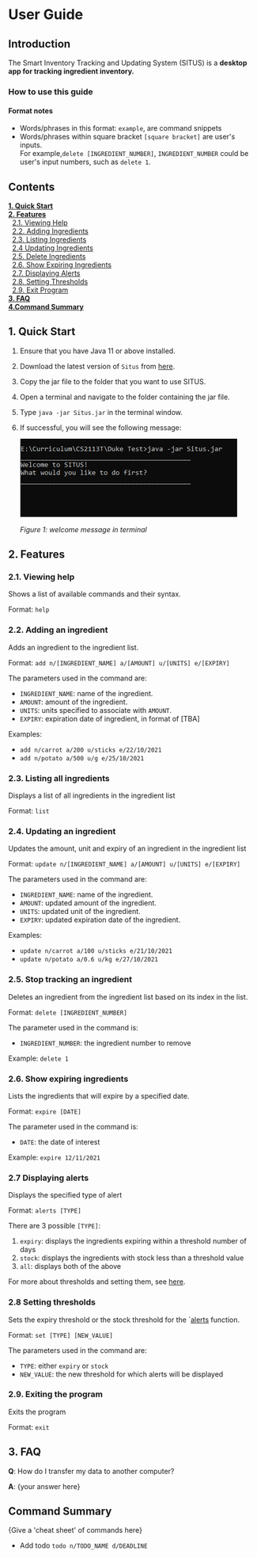 # User Guide

## Introduction

The Smart Inventory Tracking and Updating System (SITUS) is a **desktop app for tracking
ingredient inventory.**

### How to use this guide
#### Format notes
* Words/phrases in this format: `example`, are command snippets
* Words/phrases within square bracket `[square bracket]` are user's inputs. <br>
  For example,`delete [INGREDIENT_NUMBER]`, `INGREDIENT_NUMBER` could be user's input numbers,
  such as `delete 1`.

## Contents

[**1. Quick Start**](#1-quick-start)  <br>
[**2. Features**](#2-features)  <br>
&nbsp;&nbsp;[2.1. Viewing Help](#21-viewing-help) <br>
&nbsp;&nbsp;[2.2. Adding Ingredients](#22-adding-an-ingredient) <br>
&nbsp;&nbsp;[2.3. Listing Ingredients](#23-listing-all-ingredients) <br>
&nbsp;&nbsp;[2.4 Updating Ingredients](#24-updating-an-ingredient) <br>
&nbsp;&nbsp;[2.5. Delete Ingredients](#25-stop-tracking-an-ingredient) <br>
&nbsp;&nbsp;[2.6. Show Expiring Ingredients](#26-tba-show-expiring-ingredients) <br>
&nbsp;&nbsp;[2.7. Displaying Alerts](#27-displaying-alerts) <br>
&nbsp;&nbsp;[2.8. Setting Thresholds](#28-setting-thresholds) <br>
&nbsp;&nbsp;[2.9. Exit Program](#29-exiting-the-program) <br>
[**3. FAQ**](#3-faq) <br>
[**4.Command Summary**](#command-summary) <br>

## 1. Quick Start

1. Ensure that you have Java 11 or above installed.
2. Download the latest version of `Situs` from [here](https://github.com/AY2122S1-CS2113T-T09-3/tp/releases/tag/v1.0).
3. Copy the jar file to the folder that you want to use SITUS.
4. Open a terminal and navigate to the folder containing the jar file.
5. Type `java -jar Situs.jar` in the terminal window.
6. If successful, you will see the following message:

   ![Welcome message](images/welcome.png)

   *Figure 1: welcome message in terminal*
## 2. Features

### 2.1. Viewing help

Shows a list of available commands and their syntax.

Format: `help`

### 2.2. Adding an ingredient

Adds an ingredient to the ingredient list.

Format: `add n/[INGREDIENT_NAME] a/[AMOUNT] u/[UNITS] e/[EXPIRY]`

The parameters used in the command are:
* `INGREDIENT_NAME`: name of the ingredient.
* `AMOUNT`: amount of the ingredient.
* `UNITS`: units specified to associate with `AMOUNT`.
* `EXPIRY`: expiration date of ingredient, in format of [TBA]

Examples:
* `add n/carrot a/200 u/sticks e/22/10/2021`
* `add n/potato a/500 u/g e/25/10/2021`

### 2.3. Listing all ingredients

Displays a list of all ingredients in the ingredient list

Format: `list`

### 2.4. Updating an ingredient

Updates the amount, unit and expiry of an ingredient in the ingredient list

Format: `update n/[INGREDIENT_NAME] a/[AMOUNT] u/[UNITS] e/[EXPIRY]`

The parameters used in the command are:
* `INGREDIENT_NAME`: name of the ingredient.
* `AMOUNT`: updated amount of the ingredient.
* `UNITS`: updated unit of the ingredient.
* `EXPIRY`: updated expiration date of the ingredient.

Examples:
* `update n/carrot a/100 u/sticks e/21/10/2021`
* `update n/potato a/0.6 u/kg e/27/10/2021`

### 2.5. Stop tracking an ingredient

Deletes an ingredient from the ingredient list based on its index in the list.

Format: `delete [INGREDIENT_NUMBER]`

The parameter used in the command is:
* `INGREDIENT_NUMBER`: the ingredient number to remove

Example: `delete 1`

### 2.6. Show expiring ingredients

Lists the ingredients that will expire by a specified date.

Format: `expire [DATE]`

The parameter used in the command is:
* `DATE`: the date of interest

Example: `expire 12/11/2021`

### 2.7 Displaying alerts

Displays the specified type of alert

Format: `alerts [TYPE]`

There are 3 possible `[TYPE]`:
1. `expiry`: displays the ingredients expiring within a threshold number of days
2. `stock`: displays the ingredients with stock less than a threshold value
3. `all`: displays both of the above

For more about thresholds and setting them, see [here](#28-setting-thresholds).

### 2.8 Setting thresholds

Sets the expiry threshold or the stock threshold for the `[alerts](#27-displaying-alerts) function.

Format: `set [TYPE] [NEW_VALUE]`

The parameters used in the command are:
* `TYPE`: either `expiry` or `stock`
* `NEW_VALUE`: the new threshold for which alerts will be displayed

### 2.9. Exiting the program

Exits the program

Format: `exit`

## 3. FAQ

**Q**: How do I transfer my data to another computer?

**A**: {your answer here}

## Command Summary

{Give a 'cheat sheet' of commands here}

* Add todo `todo n/TODO_NAME d/DEADLINE`
